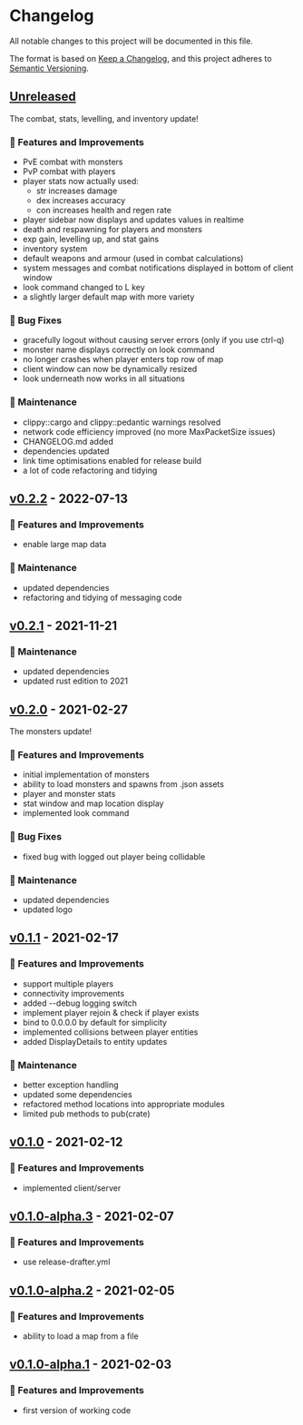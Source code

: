 # Changelog
All notable changes to this project will be documented in this file.

The format is based on [Keep a Changelog](https://keepachangelog.com/en/1.0.0/),
and this project adheres to [Semantic Versioning](https://semver.org/spec/v2.0.0.html).

## [Unreleased]
The combat, stats, levelling, and inventory update!
### 🚀 Features and Improvements
- PvE combat with monsters
- PvP combat with players
- player stats now actually used:
  - str increases damage
  - dex increases accuracy
  - con increases health and regen rate
- player sidebar now displays and updates values in realtime
- death and respawning for players and monsters
- exp gain, levelling up, and stat gains
- inventory system
- default weapons and armour (used in combat calculations)
- system messages and combat notifications displayed in bottom of client window
- look command changed to L key
- a slightly larger default map with more variety

### 🐛 Bug Fixes
- gracefully logout without causing server errors (only if you use ctrl-q)
- monster name displays correctly on look command
- no longer crashes when player enters top row of map
- client window can now be dynamically resized
- look underneath now works in all situations

### 🧰 Maintenance
- clippy::cargo and clippy::pedantic warnings resolved
- network code efficiency improved (no more MaxPacketSize issues)
- CHANGELOG.md added
- dependencies updated
- link time optimisations enabled for release build
- a lot of code refactoring and tidying

## [v0.2.2] - 2022-07-13
### 🚀 Features and Improvements
- enable large map data

### 🧰 Maintenance
- updated dependencies
- refactoring and tidying of messaging code

## [v0.2.1] - 2021-11-21
### 🧰 Maintenance
- updated dependencies
- updated rust edition to 2021

## [v0.2.0] - 2021-02-27
The monsters update!
### 🚀 Features and Improvements
- initial implementation of monsters
- ability to load monsters and spawns from .json assets
- player and monster stats
- stat window and map location display
- implemented look command

### 🐛 Bug Fixes
- fixed bug with logged out player being collidable

### 🧰 Maintenance
- updated dependencies
- updated logo

## [v0.1.1] - 2021-02-17
### 🚀 Features and Improvements
- support multiple players
- connectivity improvements
- added --debug logging switch
- implement player rejoin & check if player exists
- bind to 0.0.0.0 by default for simplicity
- implemented collisions between player entities
- added DisplayDetails to entity updates

### 🧰 Maintenance
- better exception handling
- updated some dependencies
- refactored method locations into appropriate modules
- limited pub methods to pub(crate)

## [v0.1.0] - 2021-02-12
### 🚀 Features and Improvements
- implemented client/server

## [v0.1.0-alpha.3] - 2021-02-07
### 🚀 Features and Improvements
- use release-drafter.yml

## [v0.1.0-alpha.2] - 2021-02-05
### 🚀 Features and Improvements
- ability to load a map from a file

## [v0.1.0-alpha.1] - 2021-02-03
### 🚀 Features and Improvements
- first version of working code

[Unreleased]: https://github.com/pbellchambers/rustyhack-mmo/compare/v0.2.2...HEAD
[v0.2.2]: https://github.com/pbellchambers/rustyhack-mmo/compare/v0.2.1...v0.2.2
[v0.2.1]: https://github.com/pbellchambers/rustyhack-mmo/compare/v0.2.0...v0.2.1
[v0.2.0]: https://github.com/pbellchambers/rustyhack-mmo/compare/v0.1.1...v0.2.0
[v0.1.1]: https://github.com/pbellchambers/rustyhack-mmo/compare/v0.1.0...v0.1.1
[v0.1.0]: https://github.com/pbellchambers/rustyhack-mmo/compare/v0.1.0-alpha.3...v0.1.0
[v0.1.0-alpha.3]: https://github.com/pbellchambers/rustyhack-mmo/compare/v0.1.0-alpha.2...v0.1.0-alpha.3
[v0.1.0-alpha.2]: https://github.com/pbellchambers/rustyhack-mmo/compare/v0.1.0-alpha.1...v0.1.0-alpha.2
[v0.1.0-alpha.1]: https://github.com/pbellchambers/rustyhack-mmo/releases/tag/v0.1.0-alpha.1